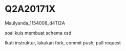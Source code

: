 # Q2A20171X

Maulyanda_1154008_d4TI2A

soal kuis membuat schema xsd

Ikuti instruktur, lakukan fork, commit push, pull request
